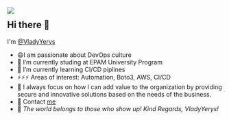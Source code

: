 

<img src="https://user-images.githubusercontent.com/106797604/196503023-c61aac7c-cd1a-40ed-a668-725bbd24f70b.jpg" align="left">

## Hi there 👋
I'm [@VladyYerys](http://vladyyerys.com/)
- 😄I am passionate about DevOps culture
- 🔭 I’m currently studing at EPAM University Program
- 🌱 I’m currently learning CI/CD piplines
- ⚡⚡⚡ Areas of interest: Automation, Boto3, AWS, CI/CD       
- 👯 I always focus on how I can add value to the organization by providing secure and innovative solutions based on the needs of the business.
- 💬 Contact [me](https://t.me/VladyYerys) 
- 💞️ *The world belongs to those who show up!
           Kind Regards,
            VladyYerys!*
